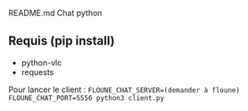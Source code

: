 README.md
Chat python

## Requis (pip install)

- python-vlc
- requests


Pour lancer le client : `FLOUNE_CHAT_SERVER=(demander à floune) FLOUNE_CHAT_PORT=5556 python3 client.py`

